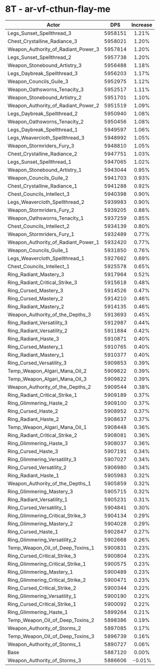 # 8T - ar-vf-cthun-flay-me
| Actor | DPS | Increase |
|---|:---:|:---:|
|Legs_Sunset_Spellthread_3|5958151|1.21%|
|Chest_Crystalline_Radiance_3|5958021|1.20%|
|Weapon_Authority_of_Radiant_Power_3|5957814|1.20%|
|Legs_Sunset_Spellthread_2|5957738|1.20%|
|Weapon_Stonebound_Artistry_3|5956488|1.18%|
|Legs_Daybreak_Spellthread_3|5956203|1.17%|
|Weapon_Councils_Guile_3|5952975|1.12%|
|Weapon_Oathsworns_Tenacity_3|5952517|1.11%|
|Weapon_Stonebound_Artistry_2|5951701|1.10%|
|Weapon_Authority_of_Radiant_Power_2|5951519|1.09%|
|Legs_Daybreak_Spellthread_2|5950940|1.08%|
|Weapon_Oathsworns_Tenacity_2|5950456|1.08%|
|Legs_Daybreak_Spellthread_1|5949597|1.06%|
|Legs_Weavercloth_Spellthread_3|5948992|1.05%|
|Weapon_Stormriders_Fury_3|5948810|1.05%|
|Chest_Crystalline_Radiance_2|5947751|1.03%|
|Legs_Sunset_Spellthread_1|5947065|1.02%|
|Weapon_Stonebound_Artistry_1|5943044|0.95%|
|Weapon_Councils_Guile_2|5941703|0.93%|
|Chest_Crystalline_Radiance_1|5941288|0.92%|
|Chest_Councils_Intellect_3|5940398|0.90%|
|Legs_Weavercloth_Spellthread_2|5939983|0.90%|
|Weapon_Stormriders_Fury_2|5939205|0.88%|
|Weapon_Oathsworns_Tenacity_1|5937259|0.85%|
|Chest_Councils_Intellect_2|5934139|0.80%|
|Weapon_Stormriders_Fury_1|5932489|0.77%|
|Weapon_Authority_of_Radiant_Power_1|5932420|0.77%|
|Weapon_Councils_Guile_1|5931850|0.76%|
|Legs_Weavercloth_Spellthread_1|5927662|0.69%|
|Chest_Councils_Intellect_1|5925578|0.65%|
|Ring_Radiant_Mastery_3|5917964|0.52%|
|Ring_Radiant_Critical_Strike_3|5915618|0.48%|
|Ring_Cursed_Mastery_3|5914526|0.47%|
|Ring_Cursed_Mastery_2|5914210|0.46%|
|Ring_Radiant_Mastery_2|5914135|0.46%|
|Weapon_Authority_of_the_Depths_3|5913693|0.45%|
|Ring_Radiant_Versatility_3|5912987|0.44%|
|Ring_Radiant_Versatility_2|5911884|0.42%|
|Ring_Radiant_Haste_3|5910871|0.40%|
|Ring_Cursed_Mastery_1|5910765|0.40%|
|Ring_Radiant_Mastery_1|5910377|0.40%|
|Ring_Cursed_Versatility_3|5909853|0.39%|
|Temp_Weapon_Algari_Mana_Oil_2|5909822|0.39%|
|Temp_Weapon_Algari_Mana_Oil_3|5909822|0.39%|
|Weapon_Authority_of_the_Depths_2|5909544|0.38%|
|Ring_Radiant_Critical_Strike_1|5909189|0.37%|
|Ring_Glimmering_Haste_2|5909100|0.37%|
|Ring_Cursed_Haste_2|5908952|0.37%|
|Ring_Radiant_Haste_2|5908637|0.37%|
|Temp_Weapon_Algari_Mana_Oil_1|5908448|0.36%|
|Ring_Radiant_Critical_Strike_2|5908081|0.36%|
|Ring_Glimmering_Haste_3|5908037|0.36%|
|Ring_Cursed_Haste_3|5907191|0.34%|
|Ring_Glimmering_Versatility_3|5907027|0.34%|
|Ring_Cursed_Versatility_2|5906980|0.34%|
|Ring_Radiant_Haste_1|5905983|0.32%|
|Weapon_Authority_of_the_Depths_1|5905859|0.32%|
|Ring_Glimmering_Mastery_3|5905715|0.32%|
|Ring_Radiant_Versatility_1|5905231|0.31%|
|Ring_Cursed_Versatility_1|5904841|0.30%|
|Ring_Glimmering_Critical_Strike_3|5904134|0.29%|
|Ring_Glimmering_Mastery_2|5904028|0.29%|
|Ring_Cursed_Haste_1|5902847|0.27%|
|Ring_Glimmering_Versatility_2|5902668|0.26%|
|Temp_Weapon_Oil_of_Deep_Toxins_1|5900831|0.23%|
|Ring_Cursed_Critical_Strike_3|5900804|0.23%|
|Ring_Glimmering_Critical_Strike_1|5900575|0.23%|
|Ring_Glimmering_Mastery_1|5900489|0.23%|
|Ring_Glimmering_Critical_Strike_2|5900471|0.23%|
|Ring_Cursed_Critical_Strike_2|5900344|0.22%|
|Ring_Glimmering_Versatility_1|5900190|0.22%|
|Ring_Cursed_Critical_Strike_1|5900092|0.22%|
|Ring_Glimmering_Haste_1|5899264|0.21%|
|Temp_Weapon_Oil_of_Deep_Toxins_2|5898386|0.19%|
|Weapon_Authority_of_Storms_2|5897085|0.17%|
|Temp_Weapon_Oil_of_Deep_Toxins_3|5896739|0.16%|
|Weapon_Authority_of_Storms_1|5890727|0.06%|
|Base|5887120|0.00%|
|Weapon_Authority_of_Storms_3|5886606|-0.01%|
